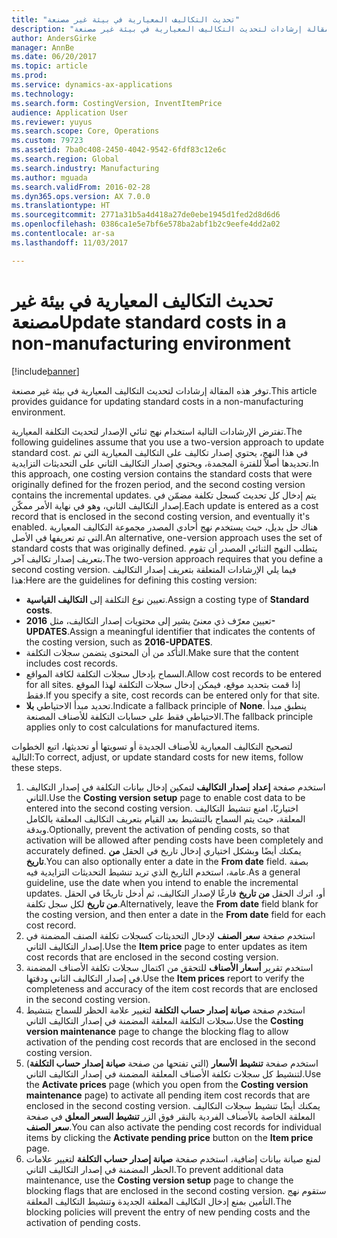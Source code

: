 ```yaml
---
title: "تحديث التكاليف المعيارية في بيئة غير مصنعة"
description: "توفر هذه المقالة إرشادات لتحديث التكاليف المعيارية في بيئة غير مصنعة."
author: AndersGirke
manager: AnnBe
ms.date: 06/20/2017
ms.topic: article
ms.prod: 
ms.service: dynamics-ax-applications
ms.technology: 
ms.search.form: CostingVersion, InventItemPrice
audience: Application User
ms.reviewer: yuyus
ms.search.scope: Core, Operations
ms.custom: 79723
ms.assetid: 7ba0c408-2450-4042-9542-6fdf83c12e6c
ms.search.region: Global
ms.search.industry: Manufacturing
ms.author: mguada
ms.search.validFrom: 2016-02-28
ms.dyn365.ops.version: AX 7.0.0
ms.translationtype: HT
ms.sourcegitcommit: 2771a31b5a4d418a27de0ebe1945d1fed2d8d6d6
ms.openlocfilehash: 0386ca1e5e7bf6e578ba2abf1b2c9eefe4dd2a02
ms.contentlocale: ar-sa
ms.lasthandoff: 11/03/2017

---
```


# <a name="update-standard-costs-in-a-non-manufacturing-environment"></a><span data-ttu-id="37dd4-103">تحديث التكاليف المعيارية في بيئة غير مصنعة</span><span class="sxs-lookup"><span data-stu-id="37dd4-103">Update standard costs in a non-manufacturing environment</span></span>

[!include[banner](../includes/banner.md)]


<span data-ttu-id="37dd4-104">توفر هذه المقالة إرشادات لتحديث التكاليف المعيارية في بيئة غير مصنعة.</span><span class="sxs-lookup"><span data-stu-id="37dd4-104">This article provides guidance for updating standard costs in a non-manufacturing environment.</span></span>

<span data-ttu-id="37dd4-105">تفترض الإرشادات التالية استخدام نهج ثنائي الإصدار لتحديث التكلفة المعيارية.</span><span class="sxs-lookup"><span data-stu-id="37dd4-105">The following guidelines assume that you use a two-version approach to update standard cost.</span></span> <span data-ttu-id="37dd4-106">في هذا النهج، يحتوي إصدار تكاليف على التكاليف المعيارية التي تم تحديدها أصلاً للفترة المجمدة، ويحتوي إصدار التكاليف الثاني على التحديثات التزايدية.</span><span class="sxs-lookup"><span data-stu-id="37dd4-106">In this approach, one costing version contains the standard costs that were originally defined for the frozen period, and the second costing version contains the incremental updates.</span></span> <span data-ttu-id="37dd4-107">يتم إدخال كل تحديث كسجل تكلفة مضمّن في إصدار التكاليف الثاني، وهو في نهاية الأمر ممكّن.</span><span class="sxs-lookup"><span data-stu-id="37dd4-107">Each update is entered as a cost record that is enclosed in the second costing version, and eventually it's enabled.</span></span> <span data-ttu-id="37dd4-108">هناك حل بديل، حيث يستخدم نهج أحادي المصدر مجموعة التكاليف المعيارية التي تم تعريفها في الأصل.</span><span class="sxs-lookup"><span data-stu-id="37dd4-108">An alternative, one-version approach uses the set of standard costs that was originally defined.</span></span> <span data-ttu-id="37dd4-109">يتطلب النهج الثنائي المصدر أن تقوم بتعريف إصدار تكاليف آخر.</span><span class="sxs-lookup"><span data-stu-id="37dd4-109">The two-version approach requires that you define a second costing version.</span></span> <span data-ttu-id="37dd4-110">فيما يلي الإرشادات المتعلقة بتعريف إصدار التكاليف هذا:</span><span class="sxs-lookup"><span data-stu-id="37dd4-110">Here are the guidelines for defining this costing version:</span></span>

-   <span data-ttu-id="37dd4-111">تعيين نوع التكلفة إلى **التكاليف القياسية**.</span><span class="sxs-lookup"><span data-stu-id="37dd4-111">Assign a costing type of **Standard costs**.</span></span>
-   <span data-ttu-id="37dd4-112">تعيين معرّف ذي معنىً يشير إلى محتويات إصدار التكاليف، مثل **2016-UPDATES**.</span><span class="sxs-lookup"><span data-stu-id="37dd4-112">Assign a meaningful identifier that indicates the contents of the costing version, such as **2016-UPDATES**.</span></span>
-   <span data-ttu-id="37dd4-113">التأكد من أن المحتوى يتضمن سجلات التكلفة.</span><span class="sxs-lookup"><span data-stu-id="37dd4-113">Make sure that the content includes cost records.</span></span>
-   <span data-ttu-id="37dd4-114">السماح بإدخال سجلات التكلفة لكافة المواقع.</span><span class="sxs-lookup"><span data-stu-id="37dd4-114">Allow cost records to be entered for all sites.</span></span> <span data-ttu-id="37dd4-115">إذا قمت بتحديد موقع، فيمكن إدخال سجلات التكلفة لهذا الموقع فقط.</span><span class="sxs-lookup"><span data-stu-id="37dd4-115">If you specify a site, cost records can be entered only for that site.</span></span>
-   <span data-ttu-id="37dd4-116">تحديد مبدأ الاحتياطي **بلا**.</span><span class="sxs-lookup"><span data-stu-id="37dd4-116">Indicate a fallback principle of **None**.</span></span> <span data-ttu-id="37dd4-117">ينطبق مبدأ الاحتياطي فقط على حسابات التكلفة للأصناف المصنعة.</span><span class="sxs-lookup"><span data-stu-id="37dd4-117">The fallback principle applies only to cost calculations for manufactured items.</span></span>

<span data-ttu-id="37dd4-118">لتصحيح التكاليف المعيارية للأصناف الجديدة أو تسويتها أو تحديثها، اتبع الخطوات التالية:</span><span class="sxs-lookup"><span data-stu-id="37dd4-118">To correct, adjust, or update standard costs for new items, follow these steps.</span></span>

1.  <span data-ttu-id="37dd4-119">استخدم صفحة **إعداد** **إصدار التكاليف** لتمكين إدخال بيانات التكلفة في إصدار التكاليف الثاني.</span><span class="sxs-lookup"><span data-stu-id="37dd4-119">Use the **Costing version** **setup** page to enable cost data to be entered into the second costing version.</span></span> <span data-ttu-id="37dd4-120">اختياريًا، امنع تنشيط التكاليف المعلقة، حيث يتم السماح بالتنشيط بعد القيام بتعريف التكاليف المعلقة بالكامل وبدقة.</span><span class="sxs-lookup"><span data-stu-id="37dd4-120">Optionally, prevent the activation of pending costs, so that activation will be allowed after pending costs have been completely and accurately defined.</span></span> <span data-ttu-id="37dd4-121">يمكنك أيضًا وبشكل اختياري إدخال تاريخ في الحقل **من تاريخ**.</span><span class="sxs-lookup"><span data-stu-id="37dd4-121">You can also optionally enter a date in the **From date** field.</span></span> <span data-ttu-id="37dd4-122">بصفة عامة، استخدم التاريخ الذي تريد تنشيط التحديثات التزايدية فيه.</span><span class="sxs-lookup"><span data-stu-id="37dd4-122">As a general guideline, use the date when you intend to enable the incremental updates.</span></span> <span data-ttu-id="37dd4-123">أو، اترك الحقل **من تاريخ** فارغًا لإصدار التكاليف، ثم أدخل تاريخًا في الحقل **من تاريخ** لكل سجل تكلفة.</span><span class="sxs-lookup"><span data-stu-id="37dd4-123">Alternatively, leave the **From date** field blank for the costing version, and then enter a date in the **From date** field for each cost record.</span></span>
2.  <span data-ttu-id="37dd4-124">استخدم صفحة **سعر الصنف** لإدخال التحديثات كسجلات تكلفة الصنف المضمنة في إصدار التكاليف الثاني.</span><span class="sxs-lookup"><span data-stu-id="37dd4-124">Use the **Item price** page to enter updates as item cost records that are enclosed in the second costing version.</span></span>
3.  <span data-ttu-id="37dd4-125">استخدم تقرير **أسعار الأصناف‬** للتحقق من اكتمال سجلات تكلفة الأصناف المضمنة في إصدار التكاليف الثاني ودقتها.</span><span class="sxs-lookup"><span data-stu-id="37dd4-125">Use the **Item prices** report to verify the completeness and accuracy of the item cost records that are enclosed in the second costing version.</span></span>
4.  <span data-ttu-id="37dd4-126">استخدم صفحة **صيانة إصدار حساب التكلفة‬** لتغيير علامة الحظر للسماح بتنشيط سجلات التكلفة المعلقة المضمنة في إصدار التكاليف الثاني.</span><span class="sxs-lookup"><span data-stu-id="37dd4-126">Use the **Costing version maintenance** page to change the blocking flag to allow activation of the pending cost records that are enclosed in the second costing version.</span></span>
5.  <span data-ttu-id="37dd4-127">استخدم صفحة **تنشيط الأسعار** (التي تفتحها من صفحة **صيانة إصدار حساب التكلفة**) لتنشيط كل سجلات تكلفة الأصناف المعلقة المضمنة في إصدار التكاليف الثاني.</span><span class="sxs-lookup"><span data-stu-id="37dd4-127">Use the **Activate prices** page (which you open from the **Costing version maintenance** page) to activate all pending item cost records that are enclosed in the second costing version.</span></span> <span data-ttu-id="37dd4-128">يمكنك أيضًا تنشيط سجلات التكاليف المعلقة الخاصة بالأصناف الفردية بالنقر فوق الزر **تنشيط السعر المعلق‬** في صفحة **سعر الصنف**.</span><span class="sxs-lookup"><span data-stu-id="37dd4-128">You can also activate the pending cost records for individual items by clicking the **Activate pending price** button on the **Item price** page.</span></span>
6.  <span data-ttu-id="37dd4-129">لمنع صيانة بيانات إضافية، استخدم صفحة **صيانة إصدار حساب التكلفة‬** لتغيير علامات الحظر المضمنة في إصدار التكاليف الثاني.</span><span class="sxs-lookup"><span data-stu-id="37dd4-129">To prevent additional data maintenance, use the **Costing version setup** page to change the blocking flags that are enclosed in the second costing version.</span></span> <span data-ttu-id="37dd4-130">ستقوم نهج التأمين بمنع إدخال التكاليف المعلقة الجديدة وتنشيط التكاليف المعلقة.</span><span class="sxs-lookup"><span data-stu-id="37dd4-130">The blocking policies will prevent the entry of new pending costs and the activation of pending costs.</span></span>





